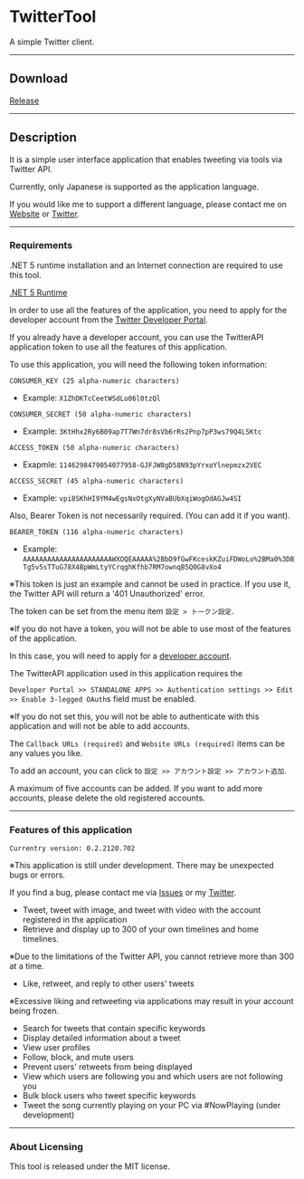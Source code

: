 # TwitterTool

A simple Twitter client.

---

## Download

[Release](https://github.com/XyLe-GBP/TwitterTool/Release)

---

## Description

It is a simple user interface application that enables tweeting via tools via Twitter API.

Currently, only Japanese is supported as the application language.

If you would like me to support a different language, please contact me on [Website](https://xyle-official.com/contact) or [Twitter](https://twitter.com/X1LeP).

---

### Requirements

.NET 5 runtime installation and an Internet connection are required to use this tool.

[.NET 5 Runtime](https://dotnet.microsoft.com/download/dotnet/5.0)

In order to use all the features of the application, you need to apply for the developer account from the [Twitter Developer Portal](https://developer.twitter.com/en/apps/).

If you already have a developer account, you can use the TwitterAPI application token to use all the features of this application.

To use this application, you will need the following token information:

  `CONSUMER_KEY (25 alpha-numeric characters)`
  
  * Example: `X1ZhDKTcCeetWSdLo06l0tzQl`
  
  `CONSUMER_SECRET (50 alpha-numeric characters)`
  
  * Example: `3KtHhx2Ry6B09ap7T7Wn7dr8sVb6rRs2Pnp7pP3ws79Q4LSKtc`
  
  `ACCESS_TOKEN (50 alpha-numeric characters)`
  
  * Exapmle: `1146298479054077958-GJFJW8gD58N93pYrxoYlnepmzx2VEC`
  
  `ACCESS_SECRET (45 alpha-numeric characters)`
  
  * Example: `vpi8SKhHI9YM4wEgsNxOtgXyNVaBUbXqiWogOdAGJw4SI`
  
Also, Bearer Token is not necessarily required.
(You can add it if you want).
  
  `BEARER_TOKEN (116 alpha-numeric characters)`
  
  * Example: `AAAAAAAAAAAAAAAAAAAAAAWXOQEAAAAA%2BbD9fGwFKceskKZuiFDWoLo%2BMa0%3DBTg5v5sTTuG78X4BpWmLtyYCrqghKfhb7RM7ownqB5Q0G8vXo4`
  
※This token is just an example and cannot be used in practice. If you use it, the Twitter API will return a '401 Unauthorized' error.
  
The token can be set from the menu item `設定 > トークン設定`.

※If you do not have a token, you will not be able to use most of the features of the application.

In this case, you will need to apply for a [developer account](https://developer.twitter.com/en/apps/).

The TwitterAPI application used in this application requires the

`Developer Portal >> STANDALONE APPS >> Authentication settings >> Edit >> Enable 3-legged OAuth`s field must be enabled.

※If you do not set this, you will not be able to authenticate with this application and will not be able to add accounts.

The `Callback URLs (required)` and `Website URLs (required)` items can be any values you like.

To add an account, you can click to `設定 >> アカウント設定 >> アカウント追加`.

A maximum of five accounts can be added. If you want to add more accounts, please delete the old registered accounts.

---

### Features of this application

`Currentry version: 0.2.2120.702`

※This application is still under development. There may be unexpected bugs or errors.

If you find a bug, please contact me via [Issues](https://github.com/XyLe-GBP/TwitterTool/issues) or my [Twitter](https://twitter.com/X1LeP).

* Tweet, tweet with image, and tweet with video with the account registered in the application
* Retrieve and display up to 300 of your own timelines and home timelines.

※Due to the limitations of the Twitter API, you cannot retrieve more than 300 at a time.

* Like, retweet, and reply to other users' tweets

※Excessive liking and retweeting via applications may result in your account being frozen.

* Search for tweets that contain specific keywords
* Display detailed information about a tweet
* View user profiles
* Follow, block, and mute users
* Prevent users' retweets from being displayed
* View which users are following you and which users are not following you
* Bulk block users who tweet specific keywords
* Tweet the song currently playing on your PC via #NowPlaying (under development)

---

### About Licensing

<p>This tool is released under the MIT license.</p>
